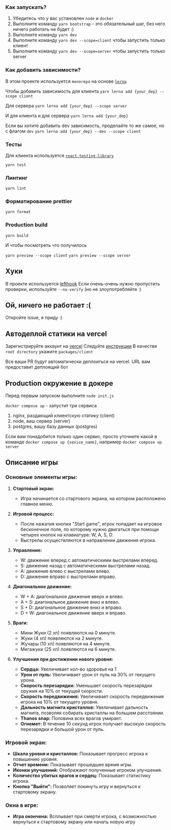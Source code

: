 ### Как запускать?

1. Убедитесь что у вас установлен `node` и `docker`
2. Выполните команду `yarn bootstrap` - это обязательный шаг, без него ничего работать не будет :)
3. Выполните команду `yarn dev`
4. Выполните команду `yarn dev --scope=client` чтобы запустить только клиент
5. Выполните команду `yarn dev --scope=server` чтобы запустить только server

### Как добавить зависимости?

В этом проекте используется `monorepo` на основе [`lerna`](https://github.com/lerna/lerna)

Чтобы добавить зависимость для клиента
`yarn lerna add {your_dep} --scope client`

Для сервера
`yarn lerna add {your_dep} --scope server`

И для клиента и для сервера
`yarn lerna add {your_dep}`

Если вы хотите добавить dev зависимость, проделайте то же самое, но с флагом `dev`
`yarn lerna add {your_dep} --dev --scope client`

### Тесты

Для клиента используется [`react-testing-library`](https://testing-library.com/docs/react-testing-library/intro/)

`yarn test`

### Линтинг

`yarn lint`

### Форматирование prettier

`yarn format`

### Production build

`yarn build`

И чтобы посмотреть что получилось

`yarn preview --scope client`
`yarn preview --scope server`

## Хуки

В проекте используется [lefthook](https://github.com/evilmartians/lefthook)
Если очень-очень нужно пропустить проверки, используйте `--no-verify` (но не злоупотребляйте :)

## Ой, ничего не работает :(

Откройте issue, я приду :)

## Автодеплой статики на vercel

Зарегистрируйте аккаунт на [vercel](https://vercel.com/)
Следуйте [инструкции](https://vitejs.dev/guide/static-deploy.html#vercel-for-git)
В качестве `root directory` укажите `packages/client`

Все ваши PR будут автоматически деплоиться на vercel. URL вам предоставит деплоящий бот

## Production окружение в докере

Перед первым запуском выполните `node init.js`

`docker compose up` - запустит три сервиса

1. nginx, раздающий клиентскую статику (client)
2. node, ваш сервер (server)
3. postgres, вашу базу данных (postgres)

Если вам понадобится только один сервис, просто уточните какой в команде
`docker compose up {sevice_name}`, например `docker compose up server`

## Описание игры

### Основные элементы игры:

1. **Стартовый экран:**
   - Игра начинается со стартового экрана, на котором расположено главное меню.

2. **Игровой процесс:**
   - После нажатия кнопки "Start game", игрок попадает на игровое бесконечное поле, по которому нужно двигаться при помощи четырех кнопок на клавиатуре: W, A, S, D.
   - Выстрелы осуществляются в направлении движения игрока.

3. **Управление:**
   - W: движение вперед с автоматическими выстрелами вперед.
   - S: движение назад с автоматическими выстрелами назад.
   - A: движение влево с выстрелами влево.
   - D: движение вправо с выстрелами вправо.

4. **Диагональное движение:**
   - W + A: диагональное движение вверх и влево.
   - A + S: диагональное движение вниз и влево.
   - S + D: диагональное движение вниз и вправо.
   - D + W: диагональное движение вверх и вправо.

5. **Враги:**
   - Мини Жуки (2 хп) появляются на 0 минуте.
   - Жуки (4 хп) появляются на 2 минуте.
   - Жучары (10 хп) появляются на 4 минуте.
   - Мегажуки (25 хп) появляются на 6 минуте.

6. **Улучшения при достижении нового уровня:**
   - **Сердца:** Увеличивает кол-во здоровья на 1
   - **Урон от пуль:** Увеличивает урон от пуль на 30% от текущего урона.
   - **Скорость перезарядки:** Уменьшает скорость перезарядки оружия на 10% от текущей скорости.
   - **Скорость передвижения:** Увеличивает скорость передвижения игрока на 10% от текущего уровня.
   - **Дальность магнита кристаллов:** Увеличивает дальность магнита, позволяя собирать кристаллы на большем расстоянии.
   - **Thanos snap:** Половина всех врагов умирает.
   - **Огнемет:** В течение 10 секунд игрок получает высокую скорость перезарядки и большой урон от пуль.

### Игровой экран:

- **Шкала уровня и кристаллов:** Показывает прогресс игрока к повышению уровня.
- **Отчет времени:** Показывает прошедшее время игры.
- **Иконки улучшений:** Отображают полученные игроком улучшения.
- **Количество убитых врагов и сердец:** Показывает статистику игрока.
- **Кнопка "Выйти":** Позволяет покинуть игру и вернуться к стартовому экрану.

### Окна в игре:

- **Игра окончена:** Всплывает при смерти игрока, с возможностью вернуться к стартовому экрану или начать новую игру
